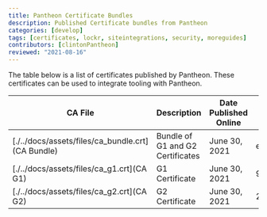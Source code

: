 ```yaml
---
title: Pantheon Certificate Bundles
description: Published Certificate bundles from Pantheon
categories: [develop]
tags: [certificates, lockr, siteintegrations, security, moreguides]
contributors: [clintonPantheon]
reviewed: "2021-08-16"
---
```


The table below is a list of certificates published by Pantheon.  These certificates can be used to integrate tooling with Pantheon.


| CA File                                           | Description                      | Date Published Online | sha256sum                                                        |
|---------------------------------------------------|----------------------------------|-----------------------|------------------------------------------------------------------|
| [./../docs/assets/files/ca_bundle.crt](CA Bundle) | Bundle of G1 and G2 Certificates | June 30, 2021         | ee8a56ff116977d038ecabe5e9ad2cc00ba93320faa999cd31d413697f23ea9b |
| [./../docs/assets/files/ca_g1.crt](CA G1)         | G1 Certificate                   | June 30, 2021         | 9cf67a23b0f0593f41533eb1849adeb4cc7a6a180edacf9c00cd9ef50439273b |
| [./../docs/assets/files/ca_g2.crt](CA G2)         | G2 Certificate                   | June 30, 2021         | 26c2cb916a51d3e8052bf9945fe268c7d3fbfb1a39a30d222c2400a2706b967c |